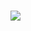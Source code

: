 # <p align="center">

![](https://media.discordapp.net/attachments/1177349204071428146/1206552560102809620/F1d3WZG.gif?ex=65dc6ca2&is=65c9f7a2&hm=2a0e3124c6fdc7902e433c9dbbac0617e20e0a312148bd458fa4cf34d4d7910c&=&width=733&height=733)
